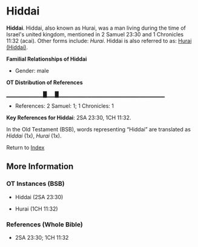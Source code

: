 # Hiddai
**Hiddai**. 
Hiddai, also known as Hurai, was a man living during the time of Israel's united kingdom, mentioned in 2 Samuel 23:30 and 1 Chronicles 11:32 (acai). 
Other forms include: 
*Hurai*. 
Hiddai is also referred to as: 
[Hurai (Hiddai)](Hurai.md). 




**Familial Relationships of Hiddai**


* Gender: male


**OT Distribution of References**

▁▁▁▁▁▁▁▁▁█▁▁█▁▁▁▁▁▁▁▁▁▁▁▁▁▁▁▁▁▁▁▁▁▁▁▁▁▁
* References: 2 Samuel: 1; 1 Chronicles: 1



**Key References for Hiddai**: 
2SA 23:30, 1CH 11:32. 


In the Old Testament (BSB), words representing “Hiddai” are translated as 
*Hiddai* (1x), *Hurai* (1x). 




Return to [Index](00-Index.md)

## More Information

### OT Instances (BSB)

* Hiddai (2SA 23:30)

* Hurai (1CH 11:32)



### References (Whole Bible)

* 2SA 23:30; 1CH 11:32



